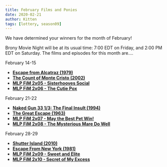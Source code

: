 ```yaml
---
title: February Films and Ponies
date: 2020-02-21
author: Kitten
tags: [lottery, season09]
---
```


We have determined your winners for the month of February!

Brony Movie Night will be at its usual time: 7:00 EDT on Friday, and 2:00 PM EDT on Saturday.  The films and episodes for this month are....

February 14-15
-	**[Escape from Alcatraz (1979)][m1]**
-	**[The Count of Monte Cristo (2002)][m2]**
-	**[MLP FiM 2x05 - Sisterhooves Social][p1]**
-	**[MLP FiM 2x06 - The Cutie Pox][p2]**

February 21-22
-	**[Naked Gun 33 1/3: The Final Insult (1994)][m3]**
-	**[The Great Escape (1963)][m4]**
-	**[MLP FiM 2x07 - May the Best Pet Win!][p3]**
-	**[MLP FiM 2x08 - The Mysterious Mare Do Well][p4]**

February 28-29
-	**[Shutter Island (2010)][m5]**
-	**[Escape From New York (1981)][m6]**
-	**[MLP FiM 2x09 - Sweet and Elite][p5]**
-	**[MLP FiM 2x10 - Secret of My Excess][p6]** 


[m1]: https://www.imdb.com/title/tt0079116/
[m2]: https://www.imdb.com/title/tt0245844/
[m3]: https://www.imdb.com/title/tt0110622/
[m4]: https://www.imdb.com/title/tt0057115/
[m5]: https://www.imdb.com/title/tt1130884/
[m6]: https://www.imdb.com/title/tt0082340/
[p1]: https://www.imdb.com/title/tt2071865/
[p2]: https://www.imdb.com/title/tt2071866/
[p3]: https://www.imdb.com/title/tt2071867/
[p4]: https://www.imdb.com/title/tt2071868/
[p5]: https://www.imdb.com/title/tt2071869/
[p6]: https://www.imdb.com/title/tt2071863/
